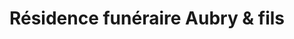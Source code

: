 ---
title: "Résidence funéraire Aubry & fils"
url: /rigaud/residence-funeraire-aubry-und-fils/
shop: Bestattungen
---